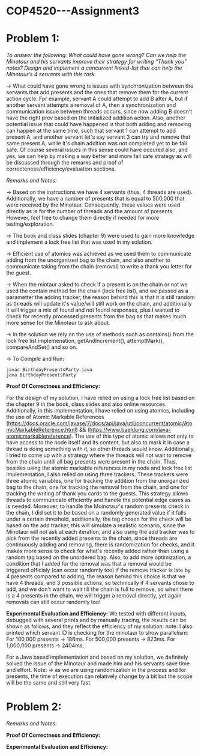 # COP4520---Assignment3
# Problem 1:
*To answer the following: What could have gone wrong? Can we help the Minotaur and his servants improve their strategy for writing “Thank you” notes? Design and implement a concurrent linked-list that can help the Minotaur’s 4 servants with this task.* 

-> What could have gone wrong is issues with synchronization between the servants that add presents and the ones that remove them for the current action cycle. Fpr example, servant A could attempt to add B after A, but if another servant attempts a removal of A, then a synchronization and communication issue between threads occurs, since now adding B doesn't have the right prev based on the initialized addition action. Also, another potential issue that could have happened is that both adding and removing can happen at the same time, such that servant 1 can attempt to add present A, and another servant let's say servant 3 can try and remove that same present A, while it's chain addition was not completed yet to be fail safe. Of course several issues in this sense could have occured also, and yes, we can help by making a way better and more fail safe strategy as will be discussed through the remarks and proof of correcteness/efficiency/evaluation sections. 


*Remarks and Notes:*

-> Based on the instructions we have 4 servants (thus, 4 threads are used). Additionally, we have a number of presents that is equal to 500,000 that were received by the Minotaur. Consequently, these values were used directly as is for the number of threads and the amount of presents. However, feel free to change them directly if needed for more testing/exploration.

-> The book and class slides (chapter 9) were used to gain more knowledge and implement a lock free list that was used in my solution. 

-> Efficient use of atomics was achieved as we used them to communicate adding from the unorganized bag to the chain, and also another to communicate taking from the chain (removal) to write a thank you letter for the guest.

-> When the miotaur asked to check if a present is on the chain or not we used the contain method for the chain (lock free list), and we passed as a parametter the adding tracker, the reason behind this is that it is still random as threads will update it's value/will still work on the chain, and additionally it will trigger a mix of found and not found responses, plus I wanted to check for recently processed presents from the bag as that makes much more sense for the Minotaur to ask about.

-> In the solution we rely on the use of methods such as contains() from the lock free list implemenation, getAndIncrement(), attemptMark(), compareAndSet() and so on.

-> To Compile and Run: 
```
javac BirthdayPresentsParty.java 
java BirthdayPresentsParty 
``` 

**Proof Of Correctness and Efficiency:**

For the design of my solution, I have relied on using a lock free list based on the chapter 9 in the book, class slides and also online resources. Additionally, in this implementation, I have relied on using atomics, including the use of Atomic Markable References (https://docs.oracle.com/javase/7/docs/api/java/util/concurrent/atomic/AtomicMarkableReference.html) && (https://www.baeldung.com/java-atomicmarkablereference). The use of this type of atomic allows not only to have access to the node itself and its content, but also to mark it in case a thread is doing something with it, so other threads would know. Additionally, I tried to come up with a strategy where the threads will not wait to remove from the chain untill all bag presents were present in the chain. Thus, besides using the atomic markable references in my node and lock free list implementation, I also relied on using three trackers. These trackers were three atomic variables, one for tracking the addition from the unorganized bag to the chain, one for tracking the removal from the chain, and one for tracking the writing of thank you cards to the guests. This strategy allows threads to communicate efficiently and handle the potential edge cases as is needed. Moreover, to handle the Moinotaur's random presents check in the chain,  I did set it to be based on a randomly generated value if it falls under a certain threshold, additionally, the tag chosen for the check will be based on the add tracker, this will simulate a realistic scenario, since the Minotaur will not ask at each iteration, and also using the add tracker was to pick from the recently added presents to the chain, since threads are continuously adding and removing, there is randomization for checks, and it makes more sense to check for what's recently added rather than using a random tag based on the unordered bag. Also, to add more optimization, a condition that I added for the removal was that a removal would be triggered officialy (can occur randomly too) if the remove tracker is late by 4 presents compared to adding, the reason behind this choice is that we have 4 threads, and 3 possible actions, so technically if 4 servants chose to add, and we don't want to wait till the chain is full to remove, so when there is a 4 presents in the chain, we will trigger a removal directly, yet again removals can still occur randomly too!

**Experimental Evaluation and Efficiency:** 
We tested with different inputs, debugged with several prints and by manually tracing, the results can be shown as follows, and they reflect the efficiency of my solution:
note: I also printed which servant ID is checking for the minotaur to show parallelism:
For 100,000 presents -> 186ms.
For 500,000 presents -> 823ms.
For 1,000,000 presents -> 2404ms.

For a Java based implementation and based on my solution, we definitely solved the issue of the Minotaur and made 
him and his servants save time and effort. 
Note: -> as we are using randomization in the process and for presents, the time of execution can relatively change 
by a bit but the scope will be the same and still very fast.

# Problem 2:

*Remarks and Notes:*

**Proof Of Correctness and Efficiency:**

**Experimental Evaluation and Efficiency:**
